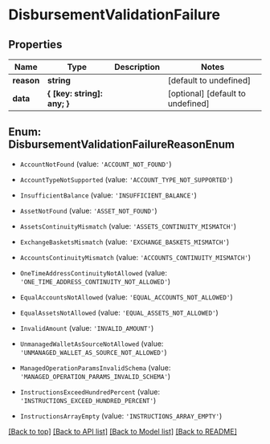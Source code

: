 # DisbursementValidationFailure

## Properties

|Name | Type | Description | Notes|
|------------ | ------------- | ------------- | -------------|
|**reason** | **string** |  | [default to undefined]|
|**data** | **{ [key: string]: any; }** |  | [optional] [default to undefined]|


## Enum: DisbursementValidationFailureReasonEnum


* `AccountNotFound` (value: `'ACCOUNT_NOT_FOUND'`)

* `AccountTypeNotSupported` (value: `'ACCOUNT_TYPE_NOT_SUPPORTED'`)

* `InsufficientBalance` (value: `'INSUFFICIENT_BALANCE'`)

* `AssetNotFound` (value: `'ASSET_NOT_FOUND'`)

* `AssetsContinuityMismatch` (value: `'ASSETS_CONTINUITY_MISMATCH'`)

* `ExchangeBasketsMismatch` (value: `'EXCHANGE_BASKETS_MISMATCH'`)

* `AccountsContinuityMismatch` (value: `'ACCOUNTS_CONTINUITY_MISMATCH'`)

* `OneTimeAddressContinuityNotAllowed` (value: `'ONE_TIME_ADDRESS_CONTINUITY_NOT_ALLOWED'`)

* `EqualAccountsNotAllowed` (value: `'EQUAL_ACCOUNTS_NOT_ALLOWED'`)

* `EqualAssetsNotAllowed` (value: `'EQUAL_ASSETS_NOT_ALLOWED'`)

* `InvalidAmount` (value: `'INVALID_AMOUNT'`)

* `UnmanagedWalletAsSourceNotAllowed` (value: `'UNMANAGED_WALLET_AS_SOURCE_NOT_ALLOWED'`)

* `ManagedOperationParamsInvalidSchema` (value: `'MANAGED_OPERATION_PARAMS_INVALID_SCHEMA'`)

* `InstructionsExceedHundredPercent` (value: `'INSTRUCTIONS_EXCEED_HUNDRED_PERCENT'`)

* `InstructionsArrayEmpty` (value: `'INSTRUCTIONS_ARRAY_EMPTY'`)





[[Back to top]](#) [[Back to API list]](../../README.md#documentation-for-api-endpoints) [[Back to Model list]](../../README.md#documentation-for-models) [[Back to README]](../../README.md)
